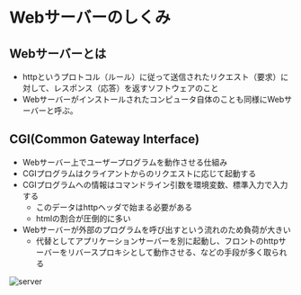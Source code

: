 # Webサーバーのしくみ

## Webサーバーとは

* httpというプロトコル（ルール）に従って送信されたリクエスト（要求）に対して、レスポンス（応答）を返すソフトウェアのこと
* Webサーバーがインストールされたコンピュータ自体のことも同様にWebサーバーと呼ぶ。

## CGI(Common Gateway Interface)

* Webサーバー上でユーザープログラムを動作させる仕組み
* CGIプログラムはクライアントからのリクエストに応じて起動する
* CGIプログラムへの情報はコマンドライン引数を環境変数、標準入力で入力する
  * このデータはhttpヘッダで始まる必要がある
  * htmlの割合が圧倒的に多い
* Webサーバーが外部のプログラムを呼び出すという流れのため負荷が大きい
  * 代替としてアプリケーションサーバーを別に起動し、フロントのhttpサーバーをリバースプロキシとして動作させる、などの手段が多く取られる

![server](_image/server.png)